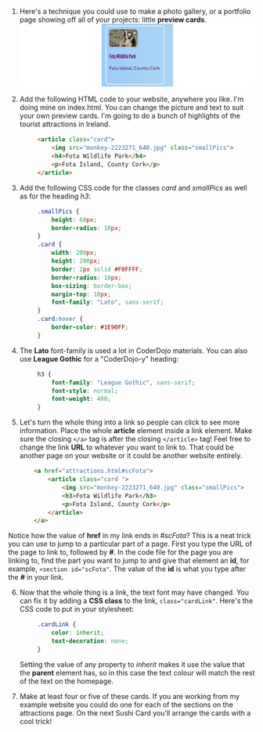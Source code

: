1. Here's a technique you could use to make a photo gallery, or a portfolio page showing off all of your projects: little **preview cards**. ![](assets/previewCard_800_214.png)

2. Add the following HTML code to your website, anywhere you like. I'm doing mine on index.html. You can change the picture and text to suit your own preview cards. I'm going to do a bunch of highlights of the tourist attractions in Ireland.
   ```html
        <article class="card">
            <img src="monkey-2223271_640.jpg" class="smallPics">
            <h4>Fota Wildlife Park</h4>
            <p>Fota Island, County Cork</p>
		</article>
   ```
    
3. Add the following CSS code for the classes _card_ and _smallPics_ as well as for the heading _h3_:
   ```css
        .smallPics {
            height: 60px;
            border-radius: 10px;
        }
        .card {
            width: 200px;
            height: 200px;
            border: 2px solid #F0FFFF;
            border-radius: 10px;
            box-sizing: border-box;
            margin-top: 10px;
            font-family: "Lato", sans-serif;
        }
        .card:hover {
            border-color: #1E90FF;
        }
   ```

4. The **Lato** font-family is used a lot in CoderDojo materials. You can also use **League Gothic** for a "CoderDojo-y" heading:
   ```css
        h3 {
            font-family: "League Gothic", sans-serif;
            font-style: normal;
            font-weight: 400;
        }
   ```

5. Let's turn the whole thing into a link so people can click to see more information. Place the whole **article** element inside a link element. Make sure the closing `</a>` tag is after the closing `</article>` tag! Feel free to change the link **URL** to whatever you want to link to. That could be another page on your website or it could be another website entirely.
    ```html
        <a href="attractions.html#scFota">  
            <article class="card ">
                <img src="monkey-2223271_640.jpg" class="smallPics">
                <h3>Fota Wildlife Park</h3>
                <p>Fota Island, County Cork</p>
            </article>
        </a>
    ```
 Notice how the value of **href** in my link ends in _#scFota_? This is a neat trick you can use to jump to a particular part of a page. First you type the URL of the page to link to, followed by **#**. In the code file for the page you are linking to, find the part you want to jump to and give that element an **id**, for example, `<section id="scFota"`. The value of the **id** is what you type after the **#** in your link.

6. Now that the whole thing is a link, the text font may have changed. You can fix it by adding a **CSS class** to the link, `class="cardLink"`. Here's the CSS code to put in your stylesheet:
   ```css
        .cardLink {
            color: inherit;
            text-decoration: none;
        }
   ```
   Setting the value of any property to _inherit_ makes it use the value that the **parent** element has, so in this case the text colour will match the rest of the text on the homepage.

7. Make at least four or five of these cards. If you are working from my example website you could do one for each of the sections on the attractions page. On the next Sushi Card you'll arrange the cards with a cool trick!